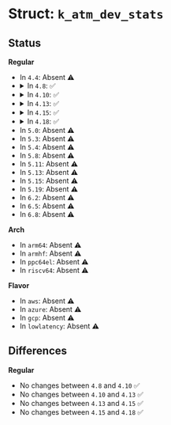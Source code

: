 # Struct: <code>k_atm_dev_stats</code>

## Status
<b>Regular</b>
<ul>
<li>
In <code>4.4</code>: Absent ⚠️
</li>
<li>
<details>
<summary>In <code>4.8</code>: ✅</summary>

```c
struct k_atm_dev_stats {
    struct k_atm_aal_stats aal0;
    struct k_atm_aal_stats aal34;
    struct k_atm_aal_stats aal5;
};
```
</details>
</li>
<li>
<details>
<summary>In <code>4.10</code>: ✅</summary>

```c
struct k_atm_dev_stats {
    struct k_atm_aal_stats aal0;
    struct k_atm_aal_stats aal34;
    struct k_atm_aal_stats aal5;
};
```
</details>
</li>
<li>
<details>
<summary>In <code>4.13</code>: ✅</summary>

```c
struct k_atm_dev_stats {
    struct k_atm_aal_stats aal0;
    struct k_atm_aal_stats aal34;
    struct k_atm_aal_stats aal5;
};
```
</details>
</li>
<li>
<details>
<summary>In <code>4.15</code>: ✅</summary>

```c
struct k_atm_dev_stats {
    struct k_atm_aal_stats aal0;
    struct k_atm_aal_stats aal34;
    struct k_atm_aal_stats aal5;
};
```
</details>
</li>
<li>
<details>
<summary>In <code>4.18</code>: ✅</summary>

```c
struct k_atm_dev_stats {
    struct k_atm_aal_stats aal0;
    struct k_atm_aal_stats aal34;
    struct k_atm_aal_stats aal5;
};
```
</details>
</li>
<li>
In <code>5.0</code>: Absent ⚠️
</li>
<li>
In <code>5.3</code>: Absent ⚠️
</li>
<li>
In <code>5.4</code>: Absent ⚠️
</li>
<li>
In <code>5.8</code>: Absent ⚠️
</li>
<li>
In <code>5.11</code>: Absent ⚠️
</li>
<li>
In <code>5.13</code>: Absent ⚠️
</li>
<li>
In <code>5.15</code>: Absent ⚠️
</li>
<li>
In <code>5.19</code>: Absent ⚠️
</li>
<li>
In <code>6.2</code>: Absent ⚠️
</li>
<li>
In <code>6.5</code>: Absent ⚠️
</li>
<li>
In <code>6.8</code>: Absent ⚠️
</li>
</ul>
<b>Arch</b>
<ul>
<li>
In <code>arm64</code>: Absent ⚠️
</li>
<li>
In <code>armhf</code>: Absent ⚠️
</li>
<li>
In <code>ppc64el</code>: Absent ⚠️
</li>
<li>
In <code>riscv64</code>: Absent ⚠️
</li>
</ul>
<b>Flavor</b>
<ul>
<li>
In <code>aws</code>: Absent ⚠️
</li>
<li>
In <code>azure</code>: Absent ⚠️
</li>
<li>
In <code>gcp</code>: Absent ⚠️
</li>
<li>
In <code>lowlatency</code>: Absent ⚠️
</li>
</ul>

## Differences
<b>Regular</b>
<ul>
<li>
No changes between <code>4.8</code> and <code>4.10</code> ✅
</li>
<li>
No changes between <code>4.10</code> and <code>4.13</code> ✅
</li>
<li>
No changes between <code>4.13</code> and <code>4.15</code> ✅
</li>
<li>
No changes between <code>4.15</code> and <code>4.18</code> ✅
</li>
</ul>
